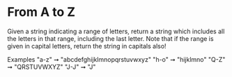 # From A to Z
Given a string indicating a range of letters, return a string which includes all the letters in that range, including the last letter.
Note that if the range is given in capital letters, return the string in capitals also!

Examples
"a-z" ➞ "abcdefghijklmnopqrstuvwxyz"
"h-o" ➞ "hijklmno"
"Q-Z" ➞ "QRSTUVWXYZ"
"J-J" ➞ "J"
